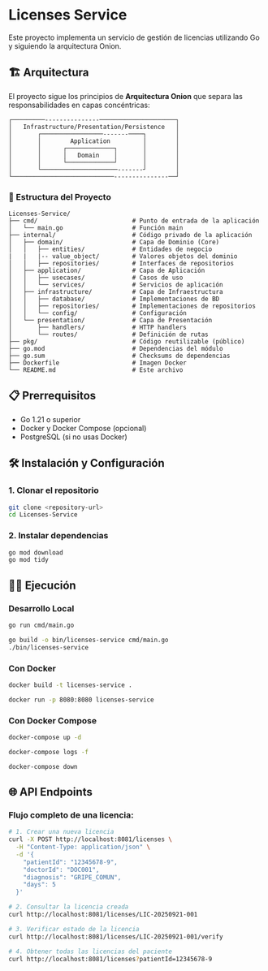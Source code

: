 # Licenses Service

Este proyecto implementa un servicio de gestión de licencias utilizando Go y siguiendo la arquitectura Onion.

## 🏗️ Arquitectura

El proyecto sigue los principios de **Arquitectura Onion** que separa las responsabilidades en capas concéntricas:

```
┌─────────---------------─────────────────────┐
│   Infrastructure/Presentation/Persistence   │  
│       ┌─────────────────-------────┐        │
│       │        Application         │        │ 
│       │      ┌─────────────┐       │        │
│       │      │   Domain    │       │        │ 
│       │      └─────────────┘       │        │
│       └─────────────────────-------┘        │
└────────────────────────────---------------──┘
```

### 📁 Estructura del Proyecto

```
Licenses-Service/
├── cmd/                          # Punto de entrada de la aplicación
│   └── main.go                   # Función main
├── internal/                     # Código privado de la aplicación
│   ├── domain/                   # Capa de Dominio (Core)
│   │   ├── entities/             # Entidades de negocio
|   |   |-- value_object/         # Valores objetos del dominio
│   │   ├── repositories/         # Interfaces de repositorios
│   ├── application/              # Capa de Aplicación
│   │   ├── usecases/             # Casos de uso
│   │   └── services/             # Servicios de aplicación
│   ├── infrastructure/           # Capa de Infraestructura
│   │   ├── database/             # Implementaciones de BD
│   │   ├── repositories/         # Implementaciones de repositorios
│   │   └── config/               # Configuración
│   └── presentation/             # Capa de Presentación
│       ├── handlers/             # HTTP handlers
│       └── routes/               # Definición de rutas
├── pkg/                          # Código reutilizable (público)
├── go.mod                        # Dependencias del módulo
├── go.sum                        # Checksums de dependencias
├── Dockerfile                    # Imagen Docker
└── README.md                     # Este archivo
```

## 📋 Prerrequisitos

- Go 1.21 o superior
- Docker y Docker Compose (opcional)
- PostgreSQL (si no usas Docker)

## 🛠️ Instalación y Configuración

### 1. Clonar el repositorio

```bash
git clone <repository-url>
cd Licenses-Service
```

### 2. Instalar dependencias

```bash
go mod download
go mod tidy
```


## 🏃‍♂️ Ejecución

### Desarrollo Local

```bash
go run cmd/main.go

go build -o bin/licenses-service cmd/main.go
./bin/licenses-service
```

### Con Docker

```bash
docker build -t licenses-service .

docker run -p 8080:8080 licenses-service
```

### Con Docker Compose

```bash
docker-compose up -d

docker-compose logs -f

docker-compose down
```

## 🌐 API Endpoints

### Flujo completo de una licencia:

```bash
# 1. Crear una nueva licencia
curl -X POST http://localhost:8081/licenses \
  -H "Content-Type: application/json" \
  -d '{
    "patientId": "12345678-9",
    "doctorId": "DOC001", 
    "diagnosis": "GRIPE_COMUN",
    "days": 5
  }'

# 2. Consultar la licencia creada
curl http://localhost:8081/licenses/LIC-20250921-001

# 3. Verificar estado de la licencia
curl http://localhost:8081/licenses/LIC-20250921-001/verify

# 4. Obtener todas las licencias del paciente
curl http://localhost:8081/licenses?patientId=12345678-9
```
